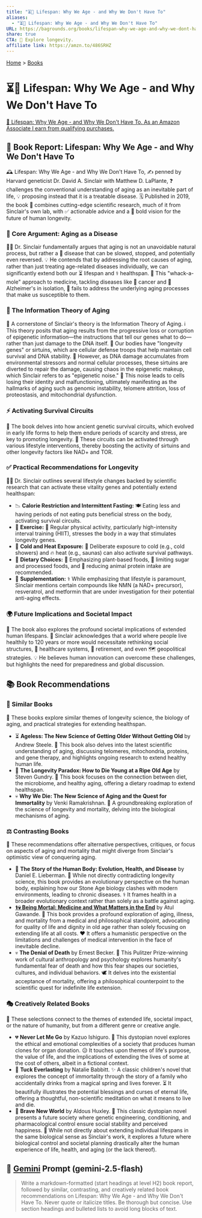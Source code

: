 ```yaml
---
title: "⏳🙅 Lifespan: Why We Age - and Why We Don't Have To"
aliases:
  - "⏳🙅 Lifespan: Why We Age - and Why We Don't Have To"
URL: https://bagrounds.org/books/lifespan-why-we-age-and-why-we-dont-have-to
share: true
CTA: 🔬 Explore longevity.
affiliate link: https://amzn.to/486SRHZ
---
```

[Home](../index.md) > [Books](./index.md)  
# ⏳🙅 Lifespan: Why We Age - and Why We Don't Have To  
[🛒 Lifespan: Why We Age - and Why We Don't Have To. As an Amazon Associate I earn from qualifying purchases.](https://amzn.to/486SRHZ)  
  
## 📖 Book Report: Lifespan: Why We Age - and Why We Don't Have To  
  
🕰️ Lifespan: Why We Age - and Why We Don't Have To, ✍️ penned by Harvard geneticist Dr. David A. Sinclair with Matthew D. LaPlante, ❓ challenges the conventional understanding of aging as an inevitable part of life, 💡 proposing instead that it is a treatable disease. 🗓️ Published in 2019, the book 🔬 combines cutting-edge scientific research, much of it from Sinclair's own lab, with ✅ actionable advice and a 🚀 bold vision for the future of human longevity.  
  
### 🎯 Core Argument: Aging as a Disease  
  
👨‍⚕️ Dr. Sinclair fundamentally argues that aging is not an unavoidable natural process, but rather a 🦠 disease that can be slowed, stopped, and potentially even reversed. 💡 He contends that by addressing the root causes of aging, rather than just treating age-related diseases individually, we can significantly extend both our ⏳ lifespan and ⚕️ healthspan. 🤦 This "whack-a-mole" approach to medicine, tackling diseases like 🦀 cancer and 🧠 Alzheimer's in isolation, 🚫 fails to address the underlying aging processes that make us susceptible to them.  
  
### 🧬 The Information Theory of Aging  
  
🔑 A cornerstone of Sinclair's theory is the Information Theory of Aging. ℹ️ This theory posits that aging results from the progressive loss or corruption of epigenetic information—the instructions that tell our genes what to do—rather than just damage to the DNA itself. 💪 Our bodies have "longevity genes" or sirtuins, which are cellular defense troops that help maintain cell survival and DNA stability. 🤕 However, as DNA damage accumulates from environmental stressors and normal cellular processes, these sirtuins are diverted to repair the damage, causing chaos in the epigenetic makeup, which Sinclair refers to as "epigenetic noise." 📢 This noise leads to cells losing their identity and malfunctioning, ultimately manifesting as the hallmarks of aging such as genomic instability, telomere attrition, loss of proteostasis, and mitochondrial dysfunction.  
  
### ⚡ Activating Survival Circuits  
  
🌱 The book delves into how ancient genetic survival circuits, which evolved in early life forms to help them endure periods of scarcity and stress, are key to promoting longevity. 🔑 These circuits can be activated through various lifestyle interventions, thereby boosting the activity of sirtuins and other longevity factors like NAD+ and TOR.  
  
### ✅ Practical Recommendations for Longevity  
  
👨‍⚕️ Dr. Sinclair outlines several lifestyle changes backed by scientific research that can activate these vitality genes and potentially extend healthspan:  
  
* 📉 **Calorie Restriction and Intermittent Fasting:** 🍽️ Eating less and having periods of not eating puts beneficial stress on the body, activating survival circuits.  
* 💪 **Exercise:** 🏃 Regular physical activity, particularly high-intensity interval training (HIIT), stresses the body in a way that stimulates longevity genes.  
* 🥶 **Cold and Heat Exposure:** 🚿 Deliberate exposure to cold (e.g., cold showers) and 🔥 heat (e.g., saunas) can also activate survival pathways.  
* 🥗 **Dietary Choices:** 🌿 Emphasizing plant-based foods, 🍬 limiting sugar and processed foods, and 🥩 reducing animal protein intake are recommended.  
* 💊 **Supplementation:** ⚕️ While emphasizing that lifestyle is paramount, Sinclair mentions certain compounds like NMN (a NAD+ precursor), resveratrol, and metformin that are under investigation for their potential anti-aging effects.  
  
### 🌍 Future Implications and Societal Impact  
  
🚀 The book also explores the profound societal implications of extended human lifespans. 🤯 Sinclair acknowledges that a world where people live healthily to 120 years or more would necessitate rethinking social structures, 🏥 healthcare systems, 👴 retirement, and even 🗺️ geopolitical strategies. 💡 He believes human innovation can overcome these challenges, but highlights the need for preparedness and global discussion.  
  
## 📚 Book Recommendations  
  
### 🤝 Similar Books  
  
📖 These books explore similar themes of longevity science, the biology of aging, and practical strategies for extending healthspan.  
  
* ⏳ **Ageless: The New Science of Getting Older Without Getting Old** by Andrew Steele. 🔬 This book also delves into the latest scientific understanding of aging, discussing telomeres, mitochondria, proteins, and gene therapy, and highlights ongoing research to extend healthy human life.  
* 🥗 **The Longevity Paradox: How to Die Young at a Ripe Old Age** by Steven Gundry. 🍎 This book focuses on the connection between diet, the microbiome, and healthy aging, offering a dietary roadmap to extend healthspan.  
* 💀 **Why We Die: The New Science of Aging and the Quest for Immortality** by Venki Ramakrishnan. 🔬 A groundbreaking exploration of the science of longevity and mortality, delving into the biological mechanisms of aging.  
  
### ⚖️ Contrasting Books  
  
📖 These recommendations offer alternative perspectives, critiques, or focus on aspects of aging and mortality that might diverge from Sinclair's optimistic view of conquering aging.  
  
* 🧍 **The Story of the Human Body: Evolution, Health, and Disease** by Daniel E. Lieberman. 🧬 While not directly contradicting longevity science, this book provides an evolutionary perspective on the human body, explaining how our Stone Age biology clashes with modern environments, leading to chronic diseases. ⚕️ It frames health in a broader evolutionary context rather than solely as a battle against aging.  
* **[⚕️💀 Being Mortal: Medicine and What Matters in the End](./being-mortal-medicine-and-what-matters-in-the-end.md)** by Atul Gawande. 🏥 This book provides a profound exploration of aging, illness, and mortality from a medical and philosophical standpoint, advocating for quality of life and dignity in old age rather than solely focusing on extending life at all costs. ❤️ It offers a humanistic perspective on the limitations and challenges of medical intervention in the face of inevitable decline.  
* 💀 **The Denial of Death** by Ernest Becker. 🤔 This Pulitzer Prize-winning work of cultural anthropology and psychology explores humanity's fundamental fear of death and how this fear shapes our societies, cultures, and individual behaviors. 🕊️ It delves into the existential acceptance of mortality, offering a philosophical counterpoint to the scientific quest for indefinite life extension.  
  
### 🎭 Creatively Related Books  
  
📖 These selections connect to the themes of extended life, societal impact, or the nature of humanity, but from a different genre or creative angle.  
  
* 💔 **Never Let Me Go** by Kazuo Ishiguro. 🤖 This dystopian novel explores the ethical and emotional complexities of a society that produces human clones for organ donation. 😥 It touches upon themes of life's purpose, the value of life, and the implications of extending the lives of some at the cost of others, albeit in a fictional context.  
* 🌳 **Tuck Everlasting** by Natalie Babbitt. ✨ A classic children's novel that explores the concept of immortality through the story of a family who accidentally drinks from a magical spring and lives forever. ⏳ It beautifully illustrates the potential blessings and curses of eternal life, offering a thoughtful, non-scientific meditation on what it means to live and die.  
* 🤯 **Brave New World** by Aldous Huxley. 💊 This classic dystopian novel presents a future society where genetic engineering, conditioning, and pharmacological control ensure social stability and perceived happiness. 👶 While not directly about extending individual lifespans in the same biological sense as Sinclair's work, it explores a future where biological control and societal planning drastically alter the human experience of life, health, and aging (or the lack thereof).  
  
## 💬 [Gemini](https://gemini.google.com) Prompt (gemini-2.5-flash)  
> Write a markdown-formatted (start headings at level H2) book report, followed by similar, contrasting, and creatively related book recommendations on Lifespan: Why We Age - and Why We Don't Have To. Never quote or italicize titles. Be thorough but concise. Use section headings and bulleted lists to avoid long blocks of text.